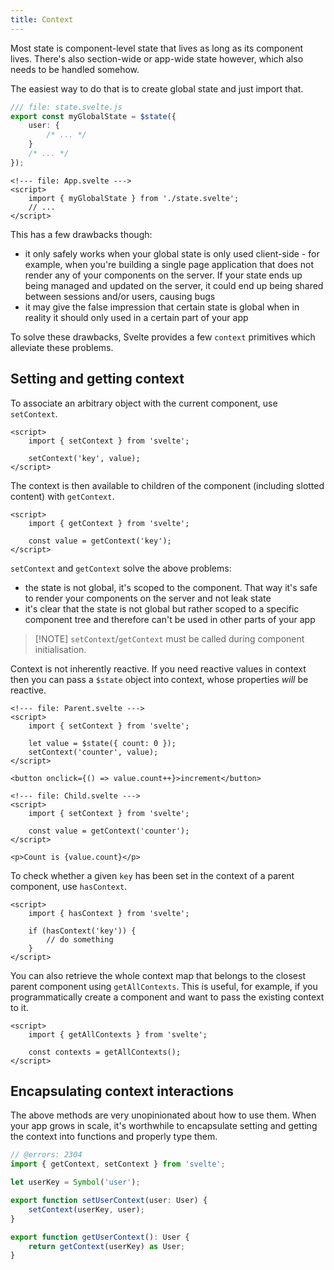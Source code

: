 ```yaml
---
title: Context
---
```


<!-- - get/set/hasContext
- how to use, best practises (like encapsulating them) -->

Most state is component-level state that lives as long as its component lives. There's also section-wide or app-wide state however, which also needs to be handled somehow.

The easiest way to do that is to create global state and just import that.

```ts
/// file: state.svelte.js
export const myGlobalState = $state({
	user: {
		/* ... */
	}
	/* ... */
});
```

```svelte
<!--- file: App.svelte --->
<script>
	import { myGlobalState } from './state.svelte';
	// ...
</script>
```

This has a few drawbacks though:

- it only safely works when your global state is only used client-side - for example, when you're building a single page application that does not render any of your components on the server. If your state ends up being managed and updated on the server, it could end up being shared between sessions and/or users, causing bugs
- it may give the false impression that certain state is global when in reality it should only used in a certain part of your app

To solve these drawbacks, Svelte provides a few `context` primitives which alleviate these problems.

## Setting and getting context

To associate an arbitrary object with the current component, use `setContext`.

```svelte
<script>
	import { setContext } from 'svelte';

	setContext('key', value);
</script>
```

The context is then available to children of the component (including slotted content) with `getContext`.

```svelte
<script>
	import { getContext } from 'svelte';

	const value = getContext('key');
</script>
```

`setContext` and `getContext` solve the above problems:

- the state is not global, it's scoped to the component. That way it's safe to render your components on the server and not leak state
- it's clear that the state is not global but rather scoped to a specific component tree and therefore can't be used in other parts of your app

> [!NOTE] `setContext`/`getContext` must be called during component initialisation.

Context is not inherently reactive. If you need reactive values in context then you can pass a `$state` object into context, whose properties _will_ be reactive.

```svelte
<!--- file: Parent.svelte --->
<script>
	import { setContext } from 'svelte';

	let value = $state({ count: 0 });
	setContext('counter', value);
</script>

<button onclick={() => value.count++}>increment</button>
```

```svelte
<!--- file: Child.svelte --->
<script>
	import { setContext } from 'svelte';

	const value = getContext('counter');
</script>

<p>Count is {value.count}</p>
```

To check whether a given `key` has been set in the context of a parent component, use `hasContext`.

```svelte
<script>
	import { hasContext } from 'svelte';

	if (hasContext('key')) {
		// do something
	}
</script>
```

You can also retrieve the whole context map that belongs to the closest parent component using `getAllContexts`. This is useful, for example, if you programmatically create a component and want to pass the existing context to it.

```svelte
<script>
	import { getAllContexts } from 'svelte';

	const contexts = getAllContexts();
</script>
```

## Encapsulating context interactions

The above methods are very unopinionated about how to use them. When your app grows in scale, it's worthwhile to encapsulate setting and getting the context into functions and properly type them.

```ts
// @errors: 2304
import { getContext, setContext } from 'svelte';

let userKey = Symbol('user');

export function setUserContext(user: User) {
	setContext(userKey, user);
}

export function getUserContext(): User {
	return getContext(userKey) as User;
}
```
